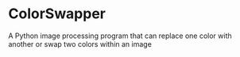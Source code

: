 # ColorSwapper
A Python image processing program that can replace one color with another or swap two colors within an image

